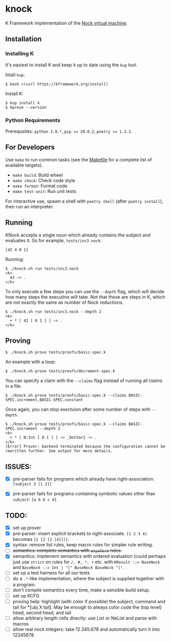# knock

K Framework implementation of the [Nock virtual machine](https://developers.urbit.org/reference/nock/definition).


## Installation

### Installing K

It's easiest to install K and keep it up to date using the `kup` tool.

Intall `kup`:
```
$ bash <(curl https://kframework.org/install)
```

Install K:

```
$ kup install k
$ kprove --version
```

### Python Requirements

Prerequsites: `python 3.8.*`, `pip >= 20.0.2`, `poetry >= 1.3.2`.


## For Developers

Use `make` to run common tasks (see the [Makefile](Makefile) for a complete list of available targets).

* `make build`: Build wheel
* `make check`: Check code style
* `make format`: Format code
* `make test-unit`: Run unit tests

For interactive use, spawn a shell with `poetry shell` (after `poetry install`), then run an interpreter.


## Running

KNock accepts a single noun which already contains the subject and evaluates it.
So for example, `tests/inc3.nock`:

```
[42 4 0 1]
```

Running:

```
$ ./knock.sh run tests/inc3.nock
<k>
  43 ~> .
</k>
```

To only execute a few steps you can use the `--depth` flag, which will decide how many steps the executino will take.
Not that these are steps in K, which are not exactly the same as number of Nock reductions.

```
$ ./knock.sh run tests/inc3.nock --depth 2
<k>
  + * [ 42 [ 0 1 ] ] ~> .
</k>
```


## Proving

```
$ ./knock.sh prove tests/proofs/basic-spec.k
```

An example with a loop:

```
$ ./knock.sh prove tests/proofs/decrement-spec.k
```

You can specify a claim with the `--claims` flag instead of running all claims in a file.

```
$ ./knock.sh prove tests/proofs/basic-spec.k --claims BASIC-SPEC.increment,BASIC-SPEC.constant
```

Once again, you can stop exectuion after some number of steps with `--depth`.

```
$ ./knock.sh prove tests/proofs/basic-spec.k --claims BASIC-SPEC.increment --depth 2
<k>
  + * [ N:Int [ 0 1 ] ] ~> _DotVar1 ~> .
</k>
[Error] Prover: backend terminated because the configuration cannot be
rewritten further. See output for more details.
```


## ISSUES:

- [x] pre-parser fails for programs which already have right-association: `[subject 3 [1 2]]`
- [x] pre-parser fails for programs containing symbolic values other than `subject`: `[a 6 b c d]`


## TODO:

- [x] set up prover
- [x] pre-parser: insert explicit brackets to right-associate. `[1 2 3 4]` becomes `[1 [2 [3 [4]]]]`.
- [x] syntax: remove list rules, keep macro rules for simpler rule writing.
- [ ] ~~semantics: complete semantics with `anywhere` rules.~~
- [x] semantics: implement semantics with ordered evaluation (could perhaps just use `strict` on rules for `/, #, *, +` etc. with `KResult ::= BaseNock` and `BaseNock ::= Int | "[" BaseNock BaseNock "]"`.
- [ ] set up a test harness for all our tests
- [ ] do a `.*`-like implementation, where the subject is supplied together with a program.
- [ ] don't compile semantics every time, make a sensible build setup.
- [ ] set up KCFG
- [ ] proving help: highlight (with color if possible) the subject, command and tail for *[ubj X tail]. May be enough to always color code the (top level) head, second head, and tail
- [ ] allow arbitrary length cells directly: use List or NeList and parse with macros
- [ ] allow real nock integers: take 12.345.678 and automatically turn it into 12345678
